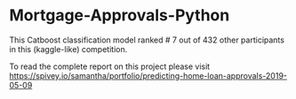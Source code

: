 # Mortgage-Approvals-Python
This Catboost classification model ranked # 7 out of 432 other participants in this (kaggle-like) competition.

To read the complete report on this project please visit 
https://spivey.io/samantha/portfolio/predicting-home-loan-approvals-2019-05-09
